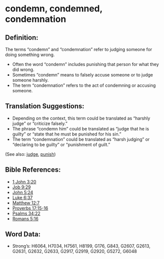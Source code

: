 # condemn, condemned, condemnation

## Definition:

The terms “condemn” and “condemnation” refer to judging someone for doing something wrong.

* Often the word “condemn” includes punishing that person for what they did wrong.
* Sometimes “condemn” means to falsely accuse someone or to judge someone harshly.
* The term “condemnation” refers to the act of condemning or accusing someone.

## Translation Suggestions:

* Depending on the context, this term could be translated as “harshly judge” or “criticize falsely.”
* The phrase “condemn him” could be translated as “judge that he is guilty” or “state that he must be punished for his sin.”
* The term “condemnation” could be translated as “harsh judging” or “declaring to be guilty” or “punishment of guilt.”

(See also: [judge](../kt/judge.md), [punish](../other/punish.md))

## Bible References:

* [1 John 3:20](rc://en/tn/help/1jn/03/20)
* [Job 9:29](rc://en/tn/help/job/09/29)
* [John 5:24](rc://en/tn/help/jhn/05/24)
* [Luke 6:37](rc://en/tn/help/luk/06/37)
* [Matthew 12:7](rc://en/tn/help/mat/12/07)
* [Proverbs 17:15-16](rc://en/tn/help/pro/17/15)
* [Psalms 34:22](rc://en/tn/help/psa/034/22)
* [Romans 5:16](rc://en/tn/help/rom/05/16)

## Word Data:

* Strong’s: H6064, H7034, H7561, H8199, G176, G843, G2607, G2613, G2631, G2632, G2633, G2917, G2919, G2920, G5272, G6048
